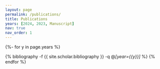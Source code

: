 ```yaml
---
layout: page
permalink: /publications/
title: Publications
years: [2024, 2023, Manuscript]
nav: true
nav_order: 1
---
```

<!-- _pages/publications.md -->

<div class="publications">

{%- for y in page.years %}

  {% bibliography -f {{ site.scholar.bibliography }} -q @*[year={{y}}]* %}
{% endfor %}

</div>
